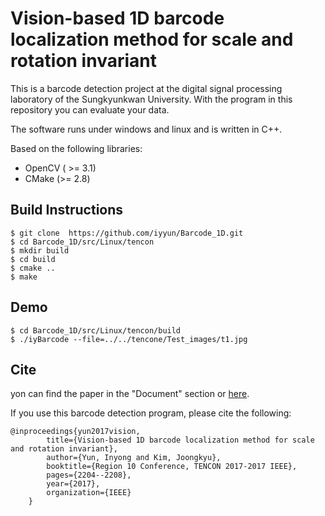 # Vision-based 1D barcode localization method for scale and rotation invariant

This is a barcode detection project at the digital signal processing laboratory of the Sungkyunkwan University. With the program in this repository you can evaluate your data. 

The software runs under windows and linux and is written in C++.

Based on the following libraries:
* OpenCV ( >= 3.1)
* CMake (>= 2.8)

Build Instructions
------------------
    $ git clone  https://github.com/iyyun/Barcode_1D.git
    $ cd Barcode_1D/src/Linux/tencon
    $ mkdir build
    $ cd build
    $ cmake ..
    $ make


Demo
----
    $ cd Barcode_1D/src/Linux/tencon/build
    $ ./iyBarcode --file=../../tencone/Test_images/t1.jpg     


Cite
----

yon can find the paper in the "Document" section or [here](https://www.researchgate.net/publication/321349040_VIsion-based_1D_Barcode_Localization_Method_for_Scale_and_Rotation_Invariant).

If you use this barcode detection program, please cite the following:

    @inproceedings{yun2017vision,
            title={Vision-based 1D barcode localization method for scale and rotation invariant},
            author={Yun, Inyong and Kim, Joongkyu},
            booktitle={Region 10 Conference, TENCON 2017-2017 IEEE},
            pages={2204--2208},
            year={2017},
            organization={IEEE}
        }
